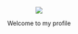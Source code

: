 <p align="center"><img src="https://github.com/lbarbaris/bio/assets/144600282/1aa09844-a4d3-4621-88ed-0a64b35af110](https://github.com/lbarbaris/lbarbaris/assets/144600282/06c79cf7-ca5e-4426-89aa-2d781ce14179" /></p>
<p align="center">Welcome to my profile</p>






<!--
**lbarbaris/lbarbaris** is a ✨ _special_ ✨ repository because its `README.md` (this file) appears on your GitHub profile.

Here are some ideas to get you started:

- 🔭 I’m currently working on ...
- 🌱 I’m currently learning ...
- 👯 I’m looking to collaborate on ...
- 🤔 I’m looking for help with ...
- 💬 Ask me about ...
- 📫 How to reach me: ...
- 😄 Pronouns: ...
- ⚡ Fun fact: ...
-->
